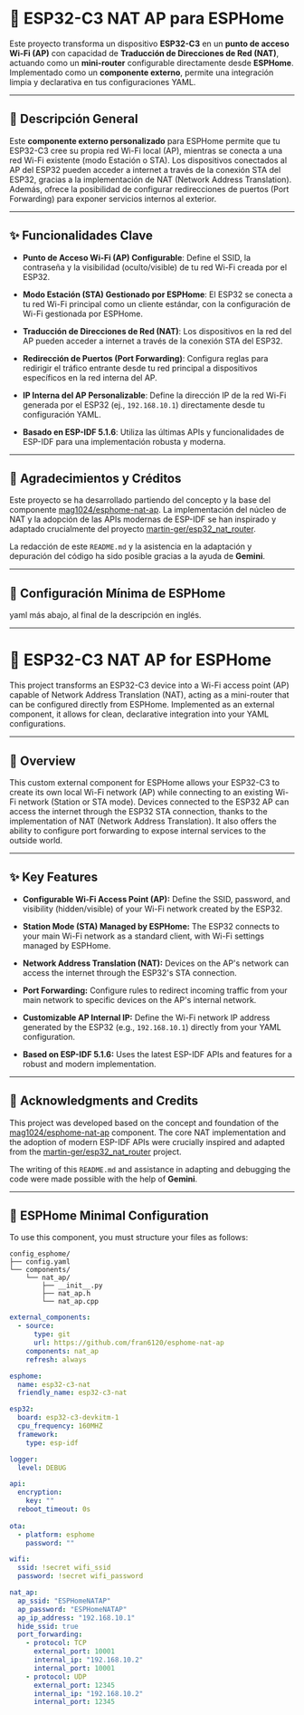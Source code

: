 # 📡 ESP32-C3 NAT AP para ESPHome

Este proyecto transforma un dispositivo **ESP32-C3** en un **punto de acceso Wi-Fi (AP)** con capacidad de **Traducción de Direcciones de Red (NAT)**, actuando como un **mini-router** configurable directamente desde **ESPHome**. Implementado como un **componente externo**, permite una integración limpia y declarativa en tus configuraciones YAML.

---

## 📝 Descripción General

Este **componente externo personalizado** para ESPHome permite que tu ESP32-C3 cree su propia red Wi-Fi local (AP), mientras se conecta a una red Wi-Fi existente (modo Estación o STA). Los dispositivos conectados al AP del ESP32 pueden acceder a internet a través de la conexión STA del ESP32, gracias a la implementación de NAT (Network Address Translation). Además, ofrece la posibilidad de configurar redirecciones de puertos (Port Forwarding) para exponer servicios internos al exterior.

---

## ✨ Funcionalidades Clave

* **Punto de Acceso Wi-Fi (AP) Configurable**: Define el SSID, la contraseña y la visibilidad (oculto/visible) de tu red Wi-Fi creada por el ESP32.

* **Modo Estación (STA) Gestionado por ESPHome**: El ESP32 se conecta a tu red Wi-Fi principal como un cliente estándar, con la configuración de Wi-Fi gestionada por ESPHome.

* **Traducción de Direcciones de Red (NAT)**: Los dispositivos en la red del AP pueden acceder a internet a través de la conexión STA del ESP32.

* **Redirección de Puertos (Port Forwarding)**: Configura reglas para redirigir el tráfico entrante desde tu red principal a dispositivos específicos en la red interna del AP.

* **IP Interna del AP Personalizable**: Define la dirección IP de la red Wi-Fi generada por el ESP32 (ej., `192.168.10.1`) directamente desde tu configuración YAML.

* **Basado en ESP-IDF 5.1.6**: Utiliza las últimas APIs y funcionalidades de ESP-IDF para una implementación robusta y moderna.

---

## 🙏 Agradecimientos y Créditos

Este proyecto se ha desarrollado partiendo del concepto y la base del componente [mag1024/esphome-nat-ap](https://github.com/mag1024/esphome-nat-ap). La implementación del núcleo de NAT y la adopción de las APIs modernas de ESP-IDF se han inspirado y adaptado crucialmente del proyecto [martin-ger/esp32_nat_router](https://github.com/martin-ger/esp32_nat_router).

La redacción de este `README.md` y la asistencia en la adaptación y depuración del código ha sido posible gracias a la ayuda de **Gemini**.

---

## 🚀 Configuración Mínima de ESPHome

yaml más abajo, al final de la descripción en inglés.

---

# 📡 ESP32-C3 NAT AP for ESPHome

This project transforms an ESP32-C3 device into a Wi-Fi access point (AP) capable of Network Address Translation (NAT), acting as a mini-router that can be configured directly from ESPHome. Implemented as an external component, it allows for clean, declarative integration into your YAML configurations.

---

## 📝 Overview

This custom external component for ESPHome allows your ESP32-C3 to create its own local Wi-Fi network (AP) while connecting to an existing Wi-Fi network (Station or STA mode). Devices connected to the ESP32 AP can access the internet through the ESP32 STA connection, thanks to the implementation of NAT (Network Address Translation). It also offers the ability to configure port forwarding to expose internal services to the outside world.

---

## ✨ Key Features

* **Configurable Wi-Fi Access Point (AP):** Define the SSID, password, and visibility (hidden/visible) of your Wi-Fi network created by the ESP32.

* **Station Mode (STA) Managed by ESPHome:** The ESP32 connects to your main Wi-Fi network as a standard client, with Wi-Fi settings managed by ESPHome.

* **Network Address Translation (NAT):** Devices on the AP's network can access the internet through the ESP32's STA connection.

* **Port Forwarding:** Configure rules to redirect incoming traffic from your main network to specific devices on the AP's internal network.

* **Customizable AP Internal IP:** Define the Wi-Fi network IP address generated by the ESP32 (e.g., `192.168.10.1`) directly from your YAML configuration.

* **Based on ESP-IDF 5.1.6:** Uses the latest ESP-IDF APIs and features for a robust and modern implementation.

---

## 🙏 Acknowledgments and Credits

This project was developed based on the concept and foundation of the [mag1024/esphome-nat-ap](https://github.com/mag1024/esphome-nat-ap) component. The core NAT implementation and the adoption of modern ESP-IDF APIs were crucially inspired and adapted from the [martin-ger/esp32_nat_router](https://github.com/martin-ger/esp32_nat_router) project.

The writing of this `README.md` and assistance in adapting and debugging the code were made possible with the help of **Gemini**.

---

## 🚀 ESPHome Minimal Configuration

To use this component, you must structure your files as follows:

```
config_esphome/
├── config.yaml
└── components/
    └── nat_ap/
        ├── __init__.py
        ├── nat_ap.h
        └── nat_ap.cpp
```

```yaml
external_components:
  - source:
      type: git
      url: https://github.com/fran6120/esphome-nat-ap
    components: nat_ap
    refresh: always

esphome:
  name: esp32-c3-nat
  friendly_name: esp32-c3-nat

esp32:
  board: esp32-c3-devkitm-1
  cpu_frequency: 160MHZ
  framework:
    type: esp-idf

logger:
  level: DEBUG 

api:
  encryption:
    key: "" 
  reboot_timeout: 0s
    
ota:
  - platform: esphome
    password: "" 

wifi:
  ssid: !secret wifi_ssid
  password: !secret wifi_password

nat_ap:
  ap_ssid: "ESPHomeNATAP"
  ap_password: "ESPHomeNATAP"
  ap_ip_address: "192.168.10.1"
  hide_ssid: true
  port_forwarding:
    - protocol: TCP
      external_port: 10001
      internal_ip: "192.168.10.2"
      internal_port: 10001
    - protocol: UDP
      external_port: 12345
      internal_ip: "192.168.10.2"
      internal_port: 12345
```
